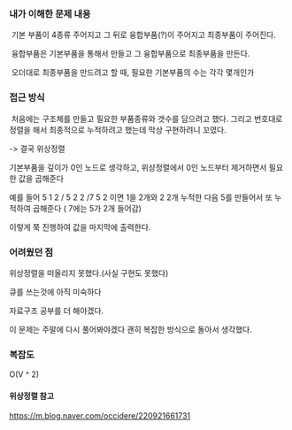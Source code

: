 ### 내가 이해한 문제 내용	

​	기본 부품이 4종류 주어지고 그 뒤로 융합부품(?)이 주어지고 최종부품이 주어진다.

​	융합부품은 기본부품을 통해서 만들고 그 융합부품으로 최종부품을 만든다. 	

​	오더대로 최종부품을 만드려고 할 때, 필요한 기본부품의 수는 각각 몇개인가

### 접근 방식

​	처음에는 구조체를 만들고 필요한 부품종류와 갯수를 담으려고 했다. 그리고 번호대로 정렬을 해서 최종적으로 누적하려고 했는데 막상 구현하려니 꼬였다. 

-> 결국 위상정렬

기본부품을 깊이가 0인 노드로 생각하고,  위상정렬에서 0인 노드부터 제거하면서 필요한 값을 곱해준다

예를 들어 5 1 2 / 5 2 2 /7 5 2 이면 1을 2개와 2  2개 누적한 다음 5를 만들어서 또 누적하여 곱해준다 ( 7에는 5가 2개 들어감) 

이렇게 쭉 진행하여 값을 마지막에 출력한다. 

### 어려웠던 점

위상정렬을 떠올리지 못했다.(사실 구현도 못했다)

큐를 쓰는것에 아직 미숙하다

자료구조 공부를 더 해야겠다. 

이 문제는 주말에 다시 풀어봐야겠다  괜히 복잡한 방식으로 돌아서 생각했다.

### 복잡도

O(V ^ 2)



####  위상정렬 참고 

https://m.blog.naver.com/occidere/220921661731



